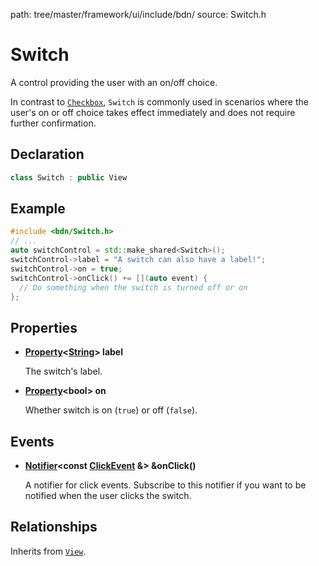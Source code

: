 path: tree/master/framework/ui/include/bdn/
source: Switch.h

# Switch

A control providing the user with an on/off choice.

In contrast to [`Checkbox`](checkbox.md), `Switch` is commonly used in scenarios where the user's on or off choice takes effect immediately and does not require further confirmation.

## Declaration

```C++
class Switch : public View
```

## Example

```C++
#include <bdn/Switch.h>
// ...
auto switchControl = std::make_shared<Switch>();
switchControl->label = "A switch can also have a label!";
switchControl->on = true;
switchControl->onClick() += [](auto event) {
  // Do something when the switch is turned off or on
};
```

## Properties

* **[Property](../foundation/property.md)<[String](../foundation/string.md)\> label**
	
	The switch's label.

* **[Property](../foundation/property.md)<bool\> on**
	
	Whether switch is on (`true`) or off (`false`).

## Events

* **[Notifier](../foundation/notifier.md)<const [ClickEvent](click_event.md) &\> &onClick()**

	A notifier for click events. Subscribe to this notifier if you want to be notified when the user clicks the switch.

## Relationships

Inherits from [`View`](view.md).

